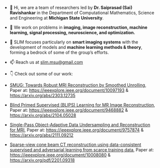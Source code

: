 - 👋 Hi, we are a team of researchers led by **Dr. Saiprasad (Sai) Ravishankar** in the Department of Computational Mathematics, Science and Engineering at **Michigan State University**.
- 🌱 We work on problems in **imaging, image reconstruction, machine learning, signal processing, neuroscience, and optimization.**
- 👀 SLIM focuses particularly on **smart imaging systems** with the development of models and **machine learning methods & theory**, forming a bedrock of some of the group’s efforts.
- 📫 Reach us at slim.msu@gmail.com
- :point_down: Check out some of our work:


- [SMUG: Towards Robust MRI Reconstruction by Smoothed Unrolling](https://github.com/SLIM-MSU/SMUG_journal), Paper at: https://ieeexplore.ieee.org/document/10097193 & https://arxiv.org/abs/2303.12735
- [Blind Primed Supervised (BLIPS) Learning for MR Image Reconstruction](https://github.com/SLIM-MSU/Multi_coil_local_model), Paper at: https://ieeexplore.ieee.org/document/9468882 & https://arxiv.org/abs/2104.05028
- [Single-Pass Object-Adaptive Data Undersampling and Reconstruction for MRI](https://github.com/SLIM-MSU/mri), Paper at: https://ieeexplore.ieee.org/document/9757874 & https://arxiv.org/abs/2111.09212
- [Sparse-view cone beam CT reconstruction using data-consistent supervised and adversarial learning from scarce training data](https://github.com/SLIM-MSU/SparseViewCT-TCI), Paper at: https://ieeexplore.ieee.org/document/10008080 & https://arxiv.org/pdf/2201.09318

<!---
SLIM-MSU/SLIM-MSU is a ✨ special ✨ repository because its `README.md` (this file) appears on your GitHub profile.
You can click the Preview link to take a look at your changes.

UNPUBLISHED WORKS:
- [Learning Sparsifying Transforms using closed-form gradients](https://github.com/SLIM-MSU/learnreg)
- [Optimal Eye Surgeon (ICML-2024)](https://github.com/SLIM-MSU/Optimal-Eye-Surgeon)

- [Self-Guided-DIP](https://github.com/SLIM-MSU/Self-Guided-DIP)
- [Diffusion-based Adversarial Purification for Robust Deep MRI Reconstruction](https://github.com/SLIM-MSU/adversarial-purification-for-MRI)
- [Learned BM](https://github.com/SLIM-MSU/learned_BM)


- 🌱 I’m currently learning ...
- 💞️ I’m looking to collaborate on ...
--->
